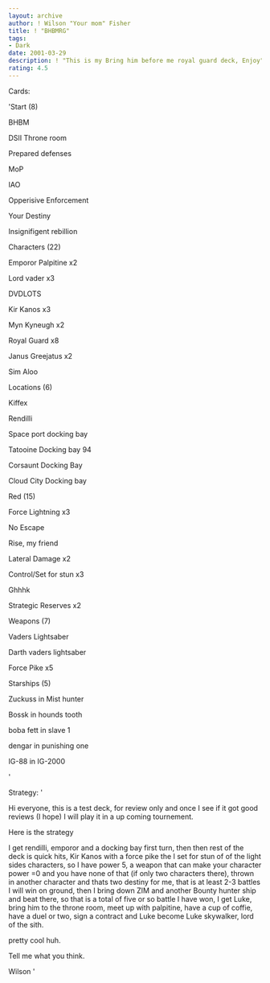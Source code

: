 ```yaml
---
layout: archive
author: ! Wilson "Your mom" Fisher
title: ! "BHBMRG"
tags:
- Dark
date: 2001-03-29
description: ! "This is my Bring him before me royal guard deck, Enjoy"
rating: 4.5
---
```

Cards: 

'Start (8)

BHBM

DSII Throne room

Prepared defenses

MoP

IAO

Opperisive Enforcement

Your Destiny

Insignifigent rebillion


Characters (22)

Emporor Palpitine x2

Lord vader x3

DVDLOTS

Kir Kanos x3

Myn Kyneugh x2

Royal Guard x8

Janus Greejatus x2

Sim Aloo


Locations (6)

Kiffex

Rendilli

Space port docking bay

Tatooine Docking bay 94

Corsaunt Docking Bay

Cloud City Docking bay


Red (15)

Force Lightning x3

No Escape

Rise, my friend

Lateral Damage x2

Control/Set for stun x3

Ghhhk

Strategic Reserves x2


Weapons (7)

Vaders Lightsaber

Darth vaders lightsaber

Force Pike x5


Starships (5)

Zuckuss in Mist hunter

Bossk in hounds tooth

boba fett in slave 1

dengar in punishing one

IG-88 in IG-2000

'

Strategy: '

Hi everyone, this is a test deck, for review only and once I see if it got good reviews (I hope) I will play it in a up coming tournement.

 Here is the strategy

I get rendilli, emporor and a docking bay first turn, then then rest of the deck is quick hits, Kir Kanos with a force pike the I set for stun of of the light sides characters, so I have power 5, a weapon that can make your character power =0 and you have none of that (if only two characters there), thrown in another character and thats two destiny for me, that is at least 2-3  battles I will win on ground, then I bring down ZIM and another Bounty hunter ship and beat there, so that is a total of five or so battle I have won, I get Luke, bring him to the throne room, meet up with palpitine, have a cup of coffie, have a duel or two, sign a contract and Luke become Luke skywalker, lord of the sith.


pretty cool huh.


Tell me what you think.


Wilson '